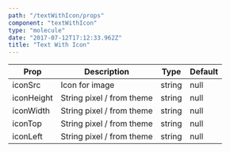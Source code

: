 ```yaml
---
path: "/textWithIcon/props"
component: "textWithIcon"
type: "molecule"
date: "2017-07-12T17:12:33.962Z"
title: "Text With Icon"
---
```


| Prop | Description | Type | Default |
| ------ | ----------- | ---- | ------- |
| iconSrc | Icon for image  | string | null |
| iconHeight | String pixel / from theme | string | null |
| iconWidth | String pixel / from theme | string | null |
| iconTop | String pixel / from theme | string | null |
| iconLeft | String pixel / from theme | string | null |